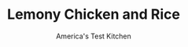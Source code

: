 ---
layout: ../../layouts/MarkdownPostLayout.astro
title: Lemony Chicken and Rice
author: America's Test Kitchen
pubDate: 2023-03-15
description: "Chicken and rice is always a simple dinner option, but it doesnt have to be plain. Dress up this dish with bright lemon flavor."
image_url: https://res.cloudinary.com/hksqkdlah/image/upload/ar_1:1,c_fill,dpr_2.0,f_auto,fl_lossy.progressive.strip_profile,g_faces:auto,q_auto:low,w_344/4097_sfs-chickenwlemonrice-cc-315451
tags: ["Main Courses","Chicken","Rice","30-Minute Suppers"]
calories: 1978
protein: 55
carbohydrates: 8
fats: 
fiber: 1
ingredients: ["4 , split chicken breasts (10 to 12 ounces each)","2 teaspoons, vegetable oil","1 , large onion, chopped fine","1 1/2 cups, long grain white rice","1/8 teaspoon, hot red pepper flakes","3 medium cloves, garlic, minced","1 1/2 teaspoons, grated lemon zest and 2 tablespoons juice from 1 lemon","1 3/4 cups, low-sodium chicken broth","1 cup, water","5 , medium scallions, sliced thin","1 , lemon, cut into wedges"]
serves: 4
time: ""
instructions: ["Adjust oven rack to middle position and heat oven to 350 degrees. Season chicken liberally with salt and pepper. Heat oil in Dutch oven over medium-high heat until just smoking. Add chicken, skin-side down, and cook until golden brown, about 6 minutes. Transfer chicken, skin-side up, to casserole dish and bake until it reaches 160 degrees on instant-read thermometer, 30 to 35 minutes.","Meanwhile, remove all but 2 tablespoons fat from pot and return it to medium heat. Add onion and 1 teaspoon salt and cook until soft, 3 to 4 minutes. Add rice and pepper flakes and cook, stirring often, until rice begins to turn translucent, about 3 minutes. Add garlic and lemon zest and cook for 30 seconds. Add broth and water, scraping pan bottom. Bring to full simmer. Turn heat to low, cover, and cook until all liquid is absorbed, 15 to 18 minutes. Remove pot from heat. Let stand for 10 minutes.","Fold lemon juice and scallions into rice gently with fork and season with salt and pepper to taste. Serve rice and chicken with lemon wedges."]
nutrition: ["759 mg Potassium","486 mg Phosphorus","59 mg Calcium","2 mg Iron","72 mg Magnesium","194 mg Sodium","2 mg Zinc","26 g Fat","26 mg Niacin (B3)","11 g Monounsaturated","5 g Polyunsaturated","17 mg Vitamin C","159 mg Cholesterol","7 g Saturated","1 g Fiber","25 µg Folate (food)","2 g Sugars","19 µg Vitamin K","395 g Water","8 g Carbs","25 µg Folate equivalent (total)","55 g Protein","1 mg Vitamin E","1 mg Vitamin B6","65 µg Vitamin A","494 kcal Energy","1978 calories"]
notes: "Use bone-in, skin-on chicken breasts for this recipe."
---